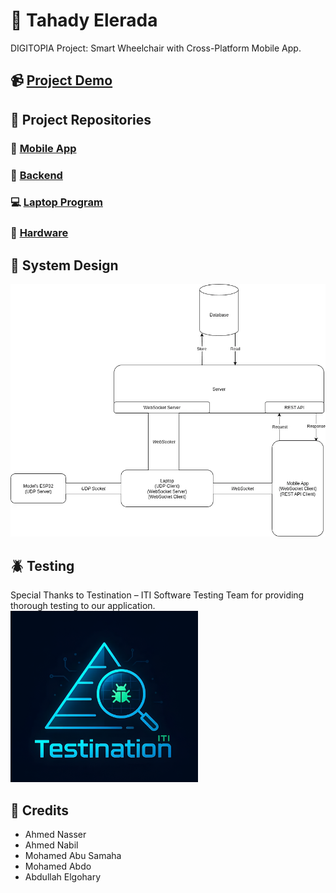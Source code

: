 # 🦼 Tahady Elerada

DIGITOPIA Project: Smart Wheelchair with Cross-Platform Mobile App.

## 📹 [Project Demo](https://drive.google.com/file/d/1kU_K-7-edA8elcgbR45PkRvwaFl7sU1H/view?usp=drive_link)

## 🌟 Project Repositories

### 📱 [Mobile App](https://github.com/ahmed0nasser/gp-mobile-app)

### 💾 [Backend](https://github.com/ahmed0nasser/gp-backend)

### 💻 [Laptop Program](https://github.com/ahmed0nasser/gp-laptop-program)

### 🪫 [Hardware](https://github.com/MohamedSaeed130/Graduation-Project-Smart-Wheelchair-)

## 🎨 System Design

<img src="imgs/system-design.webp" alt="system-design">

## 🪲 Testing

Special Thanks to Testination – ITI Software Testing Team for providing thorough testing to our application. \
<img src="imgs/testing-team-logo.png" alt="testing-team-logo" width=300>

## 📜 Credits

- Ahmed Nasser
- Ahmed Nabil
- Mohamed Abu Samaha
- Mohamed Abdo
- Abdullah Elgohary
